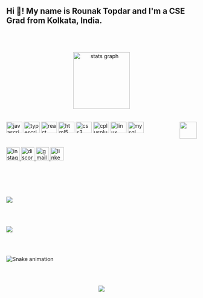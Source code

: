 <h2 align="left">Hi 👋! My name is Rounak Topdar and I'm a CSE Grad from Kolkata, India.</h2>

###
<br><br>

<div align="center">
  <img src="https://github-readme-stats.vercel.app/api?username=RTopdar&hide_title=false&hide_rank=false&show_icons=true&include_all_commits=true&count_private=true&disable_animations=false&theme=dracula&locale=en&hide_border=false" height="150" alt="stats graph"  />
<!--   <img src="https://github-readme-stats.vercel.app/api/top-langs?username=RTopdar&locale=en&hide_title=false&layout=compact&card_width=320&langs_count=5&theme=dracula&hide_border=false" height="150" alt="languages graph"  /> -->
</div>
<br><br>

<img align="right" height="45" src="https://www.codewars.com/users/DoomstroyerV5/badges/large"  />


<div align="left">
  <img src="https://cdn.jsdelivr.net/gh/devicons/devicon/icons/javascript/javascript-original.svg" height="30" width="42" alt="javascript logo"  />
  <img src="https://cdn.jsdelivr.net/gh/devicons/devicon/icons/typescript/typescript-plain.svg" height="30" width="42" alt="typescript logo"  />
  <img src="https://cdn.jsdelivr.net/gh/devicons/devicon/icons/react/react-original.svg" height="30" width="42" alt="react logo"  />
  <img src="https://cdn.jsdelivr.net/gh/devicons/devicon/icons/html5/html5-original.svg" height="30" width="42" alt="html5 logo"  />
  <img src="https://cdn.jsdelivr.net/gh/devicons/devicon/icons/css3/css3-original.svg" height="30" width="42" alt="css3 logo"  />
  <img src="https://cdn.jsdelivr.net/gh/devicons/devicon/icons/cplusplus/cplusplus-original.svg" height="30" width="42" alt="cplusplus logo"  />
  <img src="https://cdn.jsdelivr.net/gh/devicons/devicon/icons/linux/linux-original.svg" height="30" width="42" alt="linux logo"  />
  <img src="https://cdn.jsdelivr.net/gh/devicons/devicon/icons/mysql/mysql-original.svg" height="30" width="42" alt="mysql logo"  />
</div>
<br><br>


<div align="left">
  <a href="https://www.instagram.com/doomstroyerv5/" target="_blank">
    <img src="https://img.shields.io/static/v1?message=Instagram&logo=instagram&label=&color=E4405F&logoColor=white&labelColor=&style=for-the-badge" height="35" alt="instagram logo"  />
  </a>
  <a href="https://discord.com/users/848086674314756126" target="_blank">
    <img src="https://img.shields.io/static/v1?message=Discord&logo=discord&label=&color=7289DA&logoColor=white&labelColor=&style=for-the-badge" height="35" alt="discord logo"  />
  </a>
  <a href="mailto:rounak2002topdar@proton.me" target="_blank">
    <img src="https://img.shields.io/static/v1?message=Proton&logo=gmail&label=&color=6C4BFF&logoColor=white&labelColor=&style=for-the-badge" height="35" alt="gmail logo"  />
  </a>
  <a href="https://www.linkedin.com/in/rounaktopdar/" target="_blank">
    <img src="https://img.shields.io/static/v1?message=LinkedIn&logo=linkedin&label=&color=0077B5&logoColor=white&labelColor=&style=for-the-badge" height="35" alt="linkedin logo"  />
  </a>
</div>

<br><br>

<br clear="both">

![](https://quotes-github-readme.vercel.app/api?type=horizontal&theme=tokyonight)




<br><br>

![](https://github-profile-trophy.vercel.app/?username=RTopdar&theme=radical&no-frame=false&no-bg=false&margin-w=4)

<br><br>


![Snake animation](https://github.com/RTopdar/RTopdar/blob/output/github-contribution-grid-snake.svg)

<br><br>

<div align="center">
  <img src="https://profile-counter.glitch.me/RTopdar/count.svg?"  />
</div>

